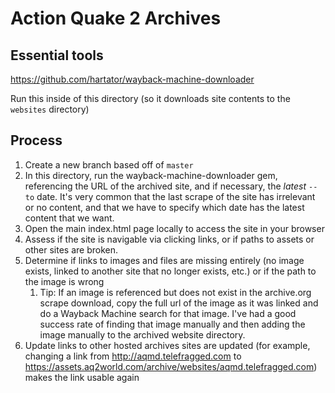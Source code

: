 # Action Quake 2 Archives

## Essential tools

https://github.com/hartator/wayback-machine-downloader

Run this inside of this directory (so it downloads site contents to the `websites` directory)

## Process

1. Create a new branch based off of `master`
2. In this directory, run the wayback-machine-downloader gem, referencing the URL of the archived site, and if necessary, the _latest_ `--to` date.  It's very common that the last scrape of the site has irrelevant or no content, and that we have to specify which date has the latest content that we want.
3. Open the main index.html page locally to access the site in your browser
4. Assess if the site is navigable via clicking links, or if paths to assets or other sites are broken.
5. Determine if links to images and files are missing entirely (no image exists, linked to another site that no longer exists, etc.) or if the path to the image is wrong
    1. Tip: If an image is referenced but does not exist in the archive.org scrape download, copy the full url of the image as it was linked and do a Wayback Machine search for that image.  I've had a good success rate of finding that image manually and then adding the image manually to the archived website directory.
6. Update links to other hosted archives sites are updated (for example, changing a link from http://aqmd.telefragged.com to https://assets.aq2world.com/archive/websites/aqmd.telefragged.com) makes the link usable again

